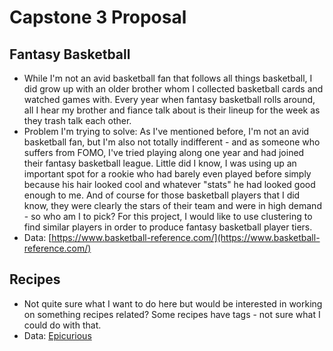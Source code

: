 # Capstone 3 Proposal 

## Fantasy Basketball 
* While I'm not an avid basketball fan that follows all things basketball, I did grow up with an older brother whom I collected basketball cards and watched games with. Every year when fantasy basketball rolls around, all I hear my brother and fiance talk about is their lineup for the week as they trash talk each other. 
* Problem I'm trying to solve: As I've mentioned before, I'm not an avid basketball fan, but I'm also not totally indifferent - and as someone who suffers from FOMO, I've tried playing along one year and had joined their fantasy basketball league. Little did I know, I was using up an important spot for a rookie who had barely even played before simply because his hair looked cool and whatever "stats" he had looked good enough to me. And of course for those basketball players that I did know, they were clearly the stars of their team and were in high demand - so who am I to pick? For this project, I would like to use clustering to find similar players in order to produce fantasy basketball player tiers. 
* Data: [https://www.basketball-reference.com/](https://www.basketball-reference.com/)

## Recipes
* Not quite sure what I want to do here but would be interested in working on something recipes related? Some recipes have tags - not sure what I could do with that.
* Data: [Epicurious](https://www.epicurious.com/recipes/food/views/grilled-carrots-with-cumin-serrano-yogurt)